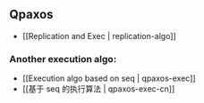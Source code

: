 ## Qpaxos

- [[Replication and Exec | replication-algo]]

### Another execution algo:

- [[Execution algo based on seq | qpaxos-exec]]
- [[基于 seq 的执行算法 | qpaxos-exec-cn]]
